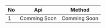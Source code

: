   <table>
        <thead>
            <tr>
                <th>No</th>
                <th>Api</th>
                <th>Method</th>
            </tr>
        </thead>
        <tbody>
            <tr>
                <td>1</td>
                <td>Comming Soon</td>
                <td>Comming Soon</td>
            </tr>
        </tbody>
    </table>
